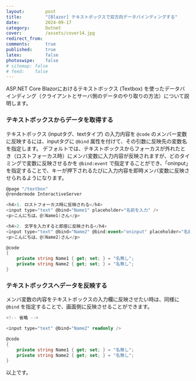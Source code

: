 ```yaml
---
layout:        post
title:         "[Blazor] テキストボックスで双方向データバインディングする"
date:          2024-09-17
category:      Dotnet
cover:         /assets/cover14.jpg
redirect_from:
comments:      true
published:     true
latex:         false
photoswipe:    false
# sitemap: false
# feed:    false
---
```


ASP.NET Core Blazorにおけるテキストボックス (Textbox) を使ったデータバインディング（クライアントとサーバ側のデータのやり取りの方法）について説明します。

### テキストボックスからデータを取得する

テキストボックス (inputタグ、textタイプ) の入力内容を `@code` のメンバー変数に反映するには、inputタグに `@bind` 属性を付けて、その引数に反映先の変数名を指定します。
デフォルトでは、テキストボックスからフォーカスが外れたとき（ロストフォーカス時）にメンバ変数に入力内容が反映されますが、どのタイミングで変数に反映させるかを `@bind:event` で指定することができ、「oninput」を指定することで、キーが押下されるたびに入力内容を即時メンバ変数に反映させられるようになります。

```csharp
@page "/textbox"
@rendermode InteractiveServer

<h4>1. ロストフォーカス時に反映される</h4>
<input type="text" @bind="Name1" placeholder="名前を入力" />
<p>こんにちは、@(Name1)さん</p>

<h4>2. 文字を入力すると即座に反映される</h4>
<input type="text" @bind="Name2" @bind:event="oninput" placeholder="名前を入力" />
<p>こんにちは、@(Name2)さん</p>

@code
{
    private string Name1 { get; set; } = "名無し";
    private string Name2 { get; set; } = "名無し";
}
```


### テキストボックスへデータを反映する

メンバ変数の内容をテキストボックスの入力欄に反映させたい時は、同様に `@bind` を指定することで、画面側に反映させることができます。

```csharp
<!-- 省略 -->

<input type="text" @bind="Name2" readonly />

@code
{
    private string Name1 { get; set; } = "名無し";
    private string Name2 { get; set; } = "名無し";
}
```

以上です。
